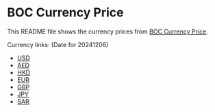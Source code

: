 # BOC Currency Price

This README file shows the currency prices from [BOC Currency Price](https://www.boc.cn/sourcedb/whpj/).

Currency links: (Date for 20241206)

- [USD](https://bocurrencyprice.techina.science/BOC_CURRENCY_PRICE/USD/20241206.json)
- [AED](https://bocurrencyprice.techina.science/BOC_CURRENCY_PRICE/AED/20241206.json)
- [HKD](https://bocurrencyprice.techina.science/BOC_CURRENCY_PRICE/HKD/20241206.json)
- [EUR](https://bocurrencyprice.techina.science/BOC_CURRENCY_PRICE/EUR/20241206.json)
- [GBP](https://bocurrencyprice.techina.science/BOC_CURRENCY_PRICE/GBP/20241206.json)
- [JPY](https://bocurrencyprice.techina.science/BOC_CURRENCY_PRICE/JPY/20241206.json)
- [SAR](https://bocurrencyprice.techina.science/BOC_CURRENCY_PRICE/SAR/20241206.json)
